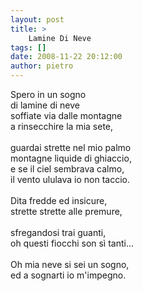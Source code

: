 ```yaml
---
layout: post
title: >
    Lamine Di Neve
tags: []
date: 2008-11-22 20:12:00
author: pietro
---
```

Spero in un sogno<br/>di lamine di neve<br/>soffiate via dalle montagne<br/>a rinsecchire la mia sete,<br/><br/>guardai strette nel mio palmo<br/>montagne liquide di ghiaccio,<br/>e se il ciel sembrava calmo,<br/>il vento ululava io non taccio.<br/><br/>Dita fredde ed insicure,<br/>strette strette alle premure,<br/><br/>sfregandosi trai guanti,<br/>oh questi fiocchi son sì tanti...<br/><br/>Oh mia neve si sei un sogno,<br/>ed a sognarti io m'impegno.
